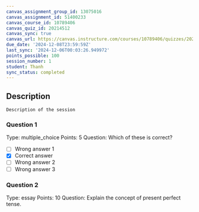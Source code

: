 ```yaml
---
canvas_assignment_group_id: 13075016
canvas_assignment_id: 51400233
canvas_course_id: 10789406
canvas_quiz_id: 20214512
canvas_sync: true
canvas_url: https://canvas.instructure.com/courses/10789406/quizzes/20214512
due_date: '2024-12-08T23:59:59Z'
last_sync: '2024-12-06T00:03:26.949972'
points_possible: 100
session_number: 1
student: Thanh
sync_status: completed
---
```


## Description
    Description of the session

### Question 1
Type: multiple_choice
Points: 5
Question: Which of these is correct?
- [ ] Wrong answer 1
- [x] Correct answer
- [ ] Wrong answer 2
- [ ] Wrong answer 3

### Question 2
Type: essay
Points: 10
Question: Explain the concept of present perfect tense.